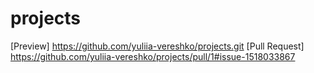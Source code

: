 # projects
[Preview] https://github.com/yuliia-vereshko/projects.git
[Pull Request] https://github.com/yuliia-vereshko/projects/pull/1#issue-1518033867
